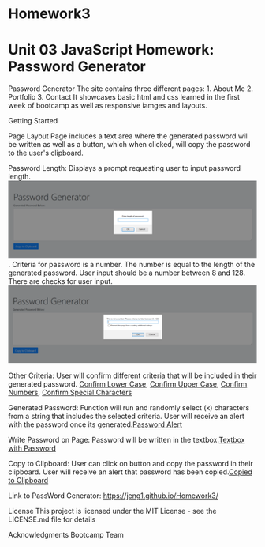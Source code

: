 # Homework3
# Unit 03 JavaScript Homework: Password Generator

Password Generator
The site contains three different pages: 1. About Me 2. Portfolio 3. Contact
It showcases basic html and css learned in the first week of bootcamp as well as responsive iamges and layouts.

Getting Started

Page Layout
Page includes a text area where the generated password will be written as well as a button, which when clicked, will copy the password to the user's clipboard.

Password Length:
Displays a prompt requesting user to input password length.![Enter Length Prompt](Images/pwLength.png). Criteria for password is a number. The number is equal to the length of the generated password. User input should be a number between 8 and 128. There are checks for user input. ![Not a Number Check](Images/NaNExample.png)

Other Criteria:
User will confirm different criteria that will be included in their generated password.
[Confirm Lower Case](Images/lowerCase.png),
[Confirm Upper Case](Images/upperCase.png),
[Confirm Numbers](Images/numbers.png),
[Confirm Special Characters](Images/specialCharacters.png)


Generated Password:
Function will run and randomly select (x) characters from a string that includes the selected criteria.
User will receive an alert with the password once its generated.[Password Alert](Images/alertPw.png)


Write Password on Page:
Password will be written in the textbox.[Textbox with Password](Images/passwordPage.png)

Copy to Clipboard:
User can click on button and copy the password in their clipboard.
User will receive an alert that password has been copied.[Copied to Clipboard](Images/copied.png)


Link to PassWord Generator: 
https://jeng1.github.io/Homework3/



License
This project is licensed under the MIT License - see the LICENSE.md file for details

Acknowledgments
Bootcamp Team
